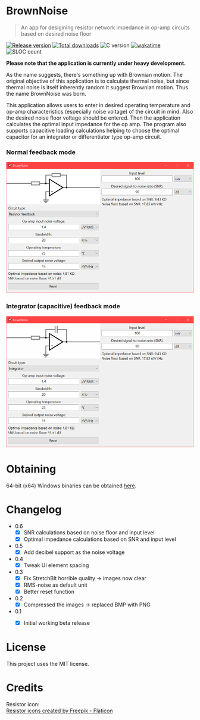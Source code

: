 # BrownNoise

> An app for desigining resistor network impedance in op-amp circuits based on desired noise floor

[![Release version](https://img.shields.io/github/v/release/makuke1234/BrownNoise?display_name=release&include_prereleases)](https://github.com/makuke1234/BrownNoise/releases/latest)
[![Total downloads](https://img.shields.io/github/downloads/makuke1234/BrownNoise/total)](https://github.com/makuke1234/BrownNoise/releases)
![C version](https://img.shields.io/badge/version-C99-blue.svg)
[![wakatime](https://wakatime.com/badge/github/makuke1234/BrownNoise.svg)](https://wakatime.com/badge/github/makuke1234/BrownNoise)
![SLOC count](https://img.shields.io/badge/SLOC-1000-blue.svg)

**Please note that the application is currently under heavy development.**

As the name suggests, there's something up with Brownian motion. The original objective of this application is to calculate thermal noise, but since thermal noise is itself inherently random it suggest Brownian motion. Thus the name BrownNoise was born.

This application allows users to enter in desired operating temperature and op-amp characteristics (especially noise voltage) of the circuit in mind. Also the desired noise floor voltage should be entered. Then the application calculates the optimal input impedance for the op amp. The program also supports capacitive loading calculations helping to choose the optimal capacitor for an integrator or differentiator type op-amp circuit.

### Normal feedback mode
![Normal feedback](./img/normal.png)

### Integrator (capacitive) feedback mode
![Integrator](./img/integrator.png)


# Obtaining

64-bit (x64) Windows binaries can be obtained [here](https://github.com/makuke1234/BrownNoise/releases).


# Changelog

* 0.6
	* [x] SNR calculations based on noise floor and input level
	* [x] Optimal impedance calculations based on SNR and input level
* 0.5
	* [x] Add decibel support as the noise voltage
* 0.4
	* [x] Tweak UI element spacing
* 0.3
	* [x] Fix StretchBlt horrible quality -> images now clear
	* [x] RMS-noise as default unit
	* [x] Better reset function
* 0.2
	* [x] Compressed the images -> replaced BMP with PNG
* 0.1
	* [x] Initial working beta release


# License

This project uses the MIT license.


# Credits

Resistor icon:<br>
<a href="https://www.flaticon.com/free-icons/resistor" title="resistor icons">Resistor icons created by Freepik - Flaticon</a>
